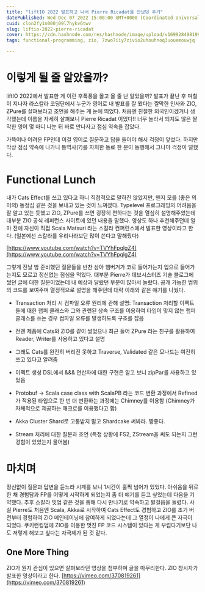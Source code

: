 ```yaml
---
title: "liftIO 2022 발표하고 나서 Pierre Ricadat을 만났던 후기"
datePublished: Wed Dec 07 2022 15:00:00 GMT+0000 (Coordinated Universal Time)
cuid: clon2fy1n000j09l7hykv6twv
slug: liftio-2022-pierre-ricadat
cover: https://cdn.hashnode.com/res/hashnode/image/upload/v1699284981990/2f04ecc1-2a26-4369-a397-6ad1dfcff6b7.jpeg
tags: functional-programming, zio, 7zwo7iiy7zivio2uhouhnoq3uouemouwjq

---
```


# 이렇게 될 줄 알았을까?

liftIO 2022에서 발표한 게 이런 후폭풍을 몰고 올 줄 난 알았을까? 발표가 끝난 후 며칠이 지나자 라스칼라 코딩단에서 누군가 영어로 내 발표를 잘 봤다는 짤막한 인사와 ZIO, ZPure를 살펴보라고 조언을 해주는 게 눈에 띄었다. 처음엔 친절한 외국인이겠거니 생각했는데 이름을 자세히 살펴보니 Pierre Ricadat 이었다!! 너무 놀라서 되지도 않은 짤막한 영어 몇 마디 나눈 뒤 바로 만나자고 점심 약속을 잡았다.

가뜩이나 어려운 FP인데 이걸 영어로 질문하고 답을 들어야 해서 걱정이 앞섰다. 하지만 막상 점심 약속에 나가니 통역사(?)를 자처한 동료 한 분이 동행해서 그나마 걱정이 덜했다.

# Functional Lunch

내가 Cats Effect를 쓰고 있다고 하니 직접적으로 말하진 않았지만, 왠지 모를 (좋은 의미의) 동정심 같은 것을 보내고 있는 것이 느껴졌다. Typelevel 프로그래밍의 어려움을 잘 알고 있는 듯했고 ZIO, ZPure를 쓰면 굉장히 편하다는 것을 열심히 설명해주었는데 대부분 ZIO 공식 레퍼런스 사이트에 있던 내용을 말했다. 영상도 하나 추천해주던데 얼마 전에 자신이 직접 Scala Matsuri 라는 스칼라 컨퍼런스에서 발표한 영상이라고 한다. (일본에선 스칼라를 우리나라보단 많이 쓴다고 말해줬다)

[https://www.youtube.com/watch?v=TVYhFpqlgZ4](https://www.youtube.com/watch?v=TVYhFpqlgZ4)

그렇게 전날 밤 준비했던 질문들을 반찬 삼아 햄버거가 코로 들어가는지 입으로 들어가는지도 모르고 정신없는 점심을 먹었다. 대부분 Pierre가 데브시스터즈 기술 블로그에 썼던 글에 대한 질문이었는데 내 예상과 달랐던 부분이 많아서 놀랐다. 공개 가능한 범위의 코드를 보여주며 열정적으로 설명을 해주던데 대략 아래와 같은 얘기를 나눴다.

* Transaction 처리 시 컴파일 오류 원리에 관해 설명: Transaction 처리할 이펙트들에 대한 랩퍼 클래스와 그와 관련된 상속 구조를 이용하여 타입이 맞지 않는 랩퍼 클래스를 쓰는 경우 컴파일 오류를 발생하도록 구조를 잡음
    
* 전엔 제품에 Cats와 ZIO를 같이 썼었으나 최근 들어 ZPure 라는 친구를 활용하여 Reader, Writer를 사용하고 있다고 설명
    
* 그래도 Cats를 완전히 버리진 못하고 Traverse, Validated 같은 모나드는 여전히 쓰고 있다고 알려줌
    
* 이펙트 생성 DSL에서 &&& 연산자에 대한 구현은 알고 보니 zipPar를 사용하고 있었음
    
* Protobuf → Scala case class with ScalaPB 라는 코드 변환 과정에서 Refined가 적용된 타입으로 한 번 더 변환하는 과정에는 Chimney를 이용함 (Chimney가 자체적으로 제공하는 매크로를 이용했다고 함)
    
* Akka Cluster Shard로 고통받지 말고 Shardcake 써봐라. 짱좋다.
    
* Stream 처리에 대한 질문과 조언 (특정 상황에 FS2, ZStream을 써도 되는지 그런 경험이 있었는지 물어봄)
    

# 마치며

정신없이 질문과 답변을 듣느라 시계를 보니 1시간이 훌쩍 넘어가 있었다. 아쉬움을 뒤로 한 채 경험담과 FP를 어떻게 시작하게 되었는지 좀 더 얘기를 듣고 싶었는데 다음을 기약했다. 추후 스칼라 밋업 같은 것을 통해 다시 만나기로 약속하고 발걸음을 돌렸다. 사실 Pierre도 처음엔 Scala, Akka로 시작하여 Cats Effect도 경험하고 ZIO를 초기 버전부터 경험하여 ZIO 메인테이닝에 참여하게 되었다는데 그 열정이 나에게 큰 자극이 되었다. 쿠키런킹덤에 ZIO를 이용한 멋진 FP 코드 시스템이 있다는 게 부럽다기보단 나도 저렇게 해보고 싶다는 자극제가 된 것 같다.

## One More Thing

ZIO가 뭔지 관심이 있으면 살펴보라던 영상을 첨부하며 글을 마무리한다. ZIO 창시자가 발표한 영상이라고 한다. [https://vimeo.com/370819261](https://vimeo.com/370819261)